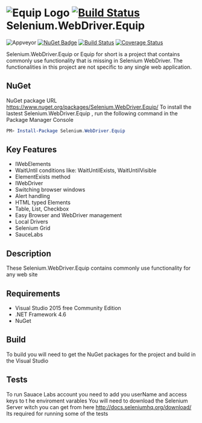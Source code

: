 ![Equip Logo](http://rickcasady.com/SeleniumExtentions/v1.0/TestWebPages/EquipLogo.svg) [![Build Status](https://saucelabs.com/browser-matrix/richardcasady.svg)](https://saucelabs.com/beta/builds/0592bfbc727a45ae9562cc25319ce9f6)
Selenium.WebDriver.Equip 
==================
![Appveyor](https://ci.appveyor.com/api/projects/status/5ll4qq8v24c6cvjh?svg=true) [![NuGet Badge](https://buildstats.info/nuget/Selenium.WebDriver.Equip)](https://www.nuget.org/packages/Selenium.WebDriver.Equip/) [![Build Status](https://saucelabs.com/buildstatus/richardcasady?saucy)](https://saucelabs.com/beta/builds/0592bfbc727a45ae9562cc25319ce9f6)  [![Coverage Status](https://coveralls.io/repos/github/rcasady616/Selenium.WeDriver.Equip/badge.svg?branch=master)](https://coveralls.io/github/rcasady616/Selenium.WeDriver.Equip?branch=master)

Selenium.WebDriver.Equip or Equip for short is a project that contains commonly use functionality that is missing in Selenium WebDriver. The functionalities in this project are not specific to any single web application. 

## NuGet ##
NuGet package URL https://www.nuget.org/packages/Selenium.WebDriver.Equip/
To install the lastest Selenium.WebDriver.Equip , run the following command in the Package Manager Console
```powershell
PM> Install-Package Selenium.WebDriver.Equip
```

## Key Features ##
* IWebElements 
 * WaitUntil conditions like: WaitUntilExists, WaitUntilVisible
 * ElementExists method 
* IWebDriver 
 * Switching browser windows
 * Alert handling 
* HTML typed Elements
 * Table, List, Checkbox
* Easy Browser and WebDriver management
 * Local Drivers
 * Selenium Grid
 * SauceLabs 

## Description ##
These Selenium.WebDriver.Equip contains commonly use functionality for any web site 

## Requirements ##
* Visual Studio 2015 free Community Edition 
* .NET Framework 4.6
* NuGet

## Build ##
To build you will need to get the NuGet packages for the project and build in the Visual Studio

## Tests ##
To run Sauace Labs account you need to add you userName and access keys to t he enviroment varables 
You will need to download the Selenium Server witch you can get from here http://docs.seleniumhq.org/download/ Its required for running some of the tests
